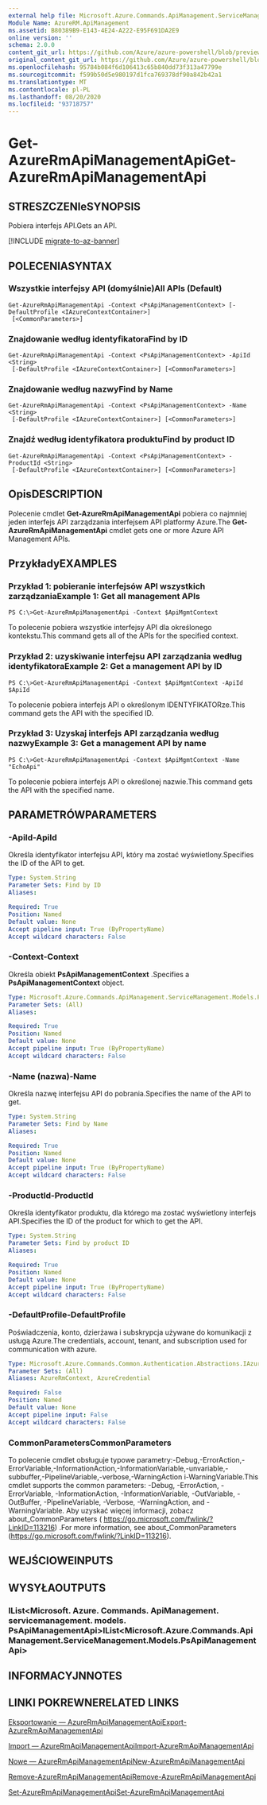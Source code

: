 ```yaml
---
external help file: Microsoft.Azure.Commands.ApiManagement.ServiceManagement.dll-Help.xml
Module Name: AzureRM.ApiManagement
ms.assetid: B80389B9-E143-4E24-A222-E95F691DA2E9
online version: ''
schema: 2.0.0
content_git_url: https://github.com/Azure/azure-powershell/blob/preview/src/ResourceManager/ApiManagement/Commands.ApiManagement/help/Get-AzureRmApiManagementApi.md
original_content_git_url: https://github.com/Azure/azure-powershell/blob/preview/src/ResourceManager/ApiManagement/Commands.ApiManagement/help/Get-AzureRmApiManagementApi.md
ms.openlocfilehash: 95784b084f6d106413c65b840dd73f313a47799e
ms.sourcegitcommit: f599b50d5e980197d1fca769378df90a842b42a1
ms.translationtype: MT
ms.contentlocale: pl-PL
ms.lasthandoff: 08/20/2020
ms.locfileid: "93718757"
---
```

# <span data-ttu-id="5f9d5-101">Get-AzureRmApiManagementApi</span><span class="sxs-lookup"><span data-stu-id="5f9d5-101">Get-AzureRmApiManagementApi</span></span>

## <span data-ttu-id="5f9d5-102">STRESZCZENIe</span><span class="sxs-lookup"><span data-stu-id="5f9d5-102">SYNOPSIS</span></span>
<span data-ttu-id="5f9d5-103">Pobiera interfejs API.</span><span class="sxs-lookup"><span data-stu-id="5f9d5-103">Gets an API.</span></span>

[!INCLUDE [migrate-to-az-banner](../../includes/migrate-to-az-banner.md)]

## <span data-ttu-id="5f9d5-104">POLECENIA</span><span class="sxs-lookup"><span data-stu-id="5f9d5-104">SYNTAX</span></span>

### <span data-ttu-id="5f9d5-105">Wszystkie interfejsy API (domyślnie)</span><span class="sxs-lookup"><span data-stu-id="5f9d5-105">All APIs (Default)</span></span>
```
Get-AzureRmApiManagementApi -Context <PsApiManagementContext> [-DefaultProfile <IAzureContextContainer>]
 [<CommonParameters>]
```

### <span data-ttu-id="5f9d5-106">Znajdowanie według identyfikatora</span><span class="sxs-lookup"><span data-stu-id="5f9d5-106">Find by ID</span></span>
```
Get-AzureRmApiManagementApi -Context <PsApiManagementContext> -ApiId <String>
 [-DefaultProfile <IAzureContextContainer>] [<CommonParameters>]
```

### <span data-ttu-id="5f9d5-107">Znajdowanie według nazwy</span><span class="sxs-lookup"><span data-stu-id="5f9d5-107">Find by Name</span></span>
```
Get-AzureRmApiManagementApi -Context <PsApiManagementContext> -Name <String>
 [-DefaultProfile <IAzureContextContainer>] [<CommonParameters>]
```

### <span data-ttu-id="5f9d5-108">Znajdź według identyfikatora produktu</span><span class="sxs-lookup"><span data-stu-id="5f9d5-108">Find by product ID</span></span>
```
Get-AzureRmApiManagementApi -Context <PsApiManagementContext> -ProductId <String>
 [-DefaultProfile <IAzureContextContainer>] [<CommonParameters>]
```

## <span data-ttu-id="5f9d5-109">Opis</span><span class="sxs-lookup"><span data-stu-id="5f9d5-109">DESCRIPTION</span></span>
<span data-ttu-id="5f9d5-110">Polecenie cmdlet **Get-AzureRmApiManagementApi** pobiera co najmniej jeden interfejs API zarządzania interfejsem API platformy Azure.</span><span class="sxs-lookup"><span data-stu-id="5f9d5-110">The **Get-AzureRmApiManagementApi** cmdlet gets one or more Azure API Management APIs.</span></span>

## <span data-ttu-id="5f9d5-111">Przykłady</span><span class="sxs-lookup"><span data-stu-id="5f9d5-111">EXAMPLES</span></span>

### <span data-ttu-id="5f9d5-112">Przykład 1: pobieranie interfejsów API wszystkich zarządzania</span><span class="sxs-lookup"><span data-stu-id="5f9d5-112">Example 1: Get all management APIs</span></span>
```
PS C:\>Get-AzureRmApiManagementApi -Context $ApiMgmtContext
```

<span data-ttu-id="5f9d5-113">To polecenie pobiera wszystkie interfejsy API dla określonego kontekstu.</span><span class="sxs-lookup"><span data-stu-id="5f9d5-113">This command gets all of the APIs for the specified context.</span></span>

### <span data-ttu-id="5f9d5-114">Przykład 2: uzyskiwanie interfejsu API zarządzania według identyfikatora</span><span class="sxs-lookup"><span data-stu-id="5f9d5-114">Example 2: Get a management API by ID</span></span>
```
PS C:\>Get-AzureRmApiManagementApi -Context $ApiMgmtContext -ApiId $ApiId
```

<span data-ttu-id="5f9d5-115">To polecenie pobiera interfejs API o określonym IDENTYFIKATORze.</span><span class="sxs-lookup"><span data-stu-id="5f9d5-115">This command gets the API with the specified ID.</span></span>

### <span data-ttu-id="5f9d5-116">Przykład 3: Uzyskaj interfejs API zarządzania według nazwy</span><span class="sxs-lookup"><span data-stu-id="5f9d5-116">Example 3: Get a management API by name</span></span>
```
PS C:\>Get-AzureRmApiManagementApi -Context $ApiMgmtContext -Name "EchoApi"
```

<span data-ttu-id="5f9d5-117">To polecenie pobiera interfejs API o określonej nazwie.</span><span class="sxs-lookup"><span data-stu-id="5f9d5-117">This command gets the API with the specified name.</span></span>

## <span data-ttu-id="5f9d5-118">PARAMETRÓW</span><span class="sxs-lookup"><span data-stu-id="5f9d5-118">PARAMETERS</span></span>

### <span data-ttu-id="5f9d5-119">-ApiId</span><span class="sxs-lookup"><span data-stu-id="5f9d5-119">-ApiId</span></span>
<span data-ttu-id="5f9d5-120">Określa identyfikator interfejsu API, który ma zostać wyświetlony.</span><span class="sxs-lookup"><span data-stu-id="5f9d5-120">Specifies the ID of the API to get.</span></span>

```yaml
Type: System.String
Parameter Sets: Find by ID
Aliases: 

Required: True
Position: Named
Default value: None
Accept pipeline input: True (ByPropertyName)
Accept wildcard characters: False
```

### <span data-ttu-id="5f9d5-121">-Context</span><span class="sxs-lookup"><span data-stu-id="5f9d5-121">-Context</span></span>
<span data-ttu-id="5f9d5-122">Określa obiekt **PsApiManagementContext** .</span><span class="sxs-lookup"><span data-stu-id="5f9d5-122">Specifies a **PsApiManagementContext** object.</span></span>

```yaml
Type: Microsoft.Azure.Commands.ApiManagement.ServiceManagement.Models.PsApiManagementContext
Parameter Sets: (All)
Aliases: 

Required: True
Position: Named
Default value: None
Accept pipeline input: True (ByPropertyName)
Accept wildcard characters: False
```

### <span data-ttu-id="5f9d5-123">-Name (nazwa)</span><span class="sxs-lookup"><span data-stu-id="5f9d5-123">-Name</span></span>
<span data-ttu-id="5f9d5-124">Określa nazwę interfejsu API do pobrania.</span><span class="sxs-lookup"><span data-stu-id="5f9d5-124">Specifies the name of the API to get.</span></span>

```yaml
Type: System.String
Parameter Sets: Find by Name
Aliases: 

Required: True
Position: Named
Default value: None
Accept pipeline input: True (ByPropertyName)
Accept wildcard characters: False
```

### <span data-ttu-id="5f9d5-125">-ProductId</span><span class="sxs-lookup"><span data-stu-id="5f9d5-125">-ProductId</span></span>
<span data-ttu-id="5f9d5-126">Określa identyfikator produktu, dla którego ma zostać wyświetlony interfejs API.</span><span class="sxs-lookup"><span data-stu-id="5f9d5-126">Specifies the ID of the product for which to get the API.</span></span>

```yaml
Type: System.String
Parameter Sets: Find by product ID
Aliases: 

Required: True
Position: Named
Default value: None
Accept pipeline input: True (ByPropertyName)
Accept wildcard characters: False
```

### <span data-ttu-id="5f9d5-127">-DefaultProfile</span><span class="sxs-lookup"><span data-stu-id="5f9d5-127">-DefaultProfile</span></span>
<span data-ttu-id="5f9d5-128">Poświadczenia, konto, dzierżawa i subskrypcja używane do komunikacji z usługą Azure.</span><span class="sxs-lookup"><span data-stu-id="5f9d5-128">The credentials, account, tenant, and subscription used for communication with azure.</span></span>

```yaml
Type: Microsoft.Azure.Commands.Common.Authentication.Abstractions.IAzureContextContainer
Parameter Sets: (All)
Aliases: AzureRmContext, AzureCredential

Required: False
Position: Named
Default value: None
Accept pipeline input: False
Accept wildcard characters: False
```

### <span data-ttu-id="5f9d5-129">CommonParameters</span><span class="sxs-lookup"><span data-stu-id="5f9d5-129">CommonParameters</span></span>
<span data-ttu-id="5f9d5-130">To polecenie cmdlet obsługuje typowe parametry:-Debug,-ErrorAction,-ErrorVariable,-InformationAction,-InformationVariable,-unvariable,-subbuffer,-PipelineVariable,-verbose,-WarningAction i-WarningVariable.</span><span class="sxs-lookup"><span data-stu-id="5f9d5-130">This cmdlet supports the common parameters: -Debug, -ErrorAction, -ErrorVariable, -InformationAction, -InformationVariable, -OutVariable, -OutBuffer, -PipelineVariable, -Verbose, -WarningAction, and -WarningVariable.</span></span> <span data-ttu-id="5f9d5-131">Aby uzyskać więcej informacji, zobacz about_CommonParameters ( https://go.microsoft.com/fwlink/?LinkID=113216) .</span><span class="sxs-lookup"><span data-stu-id="5f9d5-131">For more information, see about_CommonParameters (https://go.microsoft.com/fwlink/?LinkID=113216).</span></span>

## <span data-ttu-id="5f9d5-132">WEJŚCIOWE</span><span class="sxs-lookup"><span data-stu-id="5f9d5-132">INPUTS</span></span>

## <span data-ttu-id="5f9d5-133">WYSYŁA</span><span class="sxs-lookup"><span data-stu-id="5f9d5-133">OUTPUTS</span></span>

### <span data-ttu-id="5f9d5-134">IList<Microsoft. Azure. Commands. ApiManagement. servicemanagement. models. PsApiManagementApi></span><span class="sxs-lookup"><span data-stu-id="5f9d5-134">IList<Microsoft.Azure.Commands.ApiManagement.ServiceManagement.Models.PsApiManagementApi></span></span>

## <span data-ttu-id="5f9d5-135">INFORMACYJN</span><span class="sxs-lookup"><span data-stu-id="5f9d5-135">NOTES</span></span>

## <span data-ttu-id="5f9d5-136">LINKI POKREWNE</span><span class="sxs-lookup"><span data-stu-id="5f9d5-136">RELATED LINKS</span></span>

[<span data-ttu-id="5f9d5-137">Eksportowanie — AzureRmApiManagementApi</span><span class="sxs-lookup"><span data-stu-id="5f9d5-137">Export-AzureRmApiManagementApi</span></span>](./Export-AzureRmApiManagementApi.md)

[<span data-ttu-id="5f9d5-138">Import — AzureRmApiManagementApi</span><span class="sxs-lookup"><span data-stu-id="5f9d5-138">Import-AzureRmApiManagementApi</span></span>](./Import-AzureRmApiManagementApi.md)

[<span data-ttu-id="5f9d5-139">Nowe — AzureRmApiManagementApi</span><span class="sxs-lookup"><span data-stu-id="5f9d5-139">New-AzureRmApiManagementApi</span></span>](./New-AzureRmApiManagementApi.md)

[<span data-ttu-id="5f9d5-140">Remove-AzureRmApiManagementApi</span><span class="sxs-lookup"><span data-stu-id="5f9d5-140">Remove-AzureRmApiManagementApi</span></span>](./Remove-AzureRmApiManagementApi.md)

[<span data-ttu-id="5f9d5-141">Set-AzureRmApiManagementApi</span><span class="sxs-lookup"><span data-stu-id="5f9d5-141">Set-AzureRmApiManagementApi</span></span>](./Set-AzureRmApiManagementApi.md)


